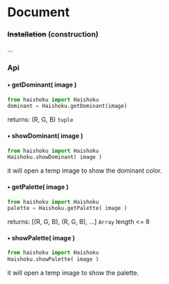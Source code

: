 # Document

### ~~Installation~~ (construction)

...

### Api

#### • getDominant( image )

```python
from haishoku import Haishoku
dominant = Haishoku.getDominant(image)
```

returns: (R, G, B) `tuple`

#### • showDominant( image )

```python
from haishoku import Haishoku
Haishoku.showDominant( image )
```

it will open a temp image to show the dominant color.

#### • getPalette( image )

```python
from haishoku import Haishoku
palette = Haishoku.getPalette( image )
```

returns: [(R, G, B), (R, G, B), ...] `Array` length <= 8

#### • showPalette( image )

```python
from haishoku import Haishoku
Haishoku.showPalette( image )
```

it will open a temp image to show the palette.